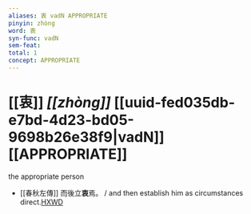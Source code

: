 ```yaml
---
aliases: 衷 vadN APPROPRIATE
pinyin: zhòng
word: 衷
syn-func: vadN
sem-feat: 
total: 1
concept: APPROPRIATE 
---
```

# [[衷]] *[[zhòng]]*  [[uuid-fed035db-e7bd-4d23-bd05-9698b26e38f9|vadN]] [[APPROPRIATE]]
the appropriate person
 - [[春秋左傳]] 而後立**衷**焉。 / and then establish him as circumstances direct.[HXWD](https://hxwd.org/textview.html?location=KR1e0001_tls_003-62a.5)